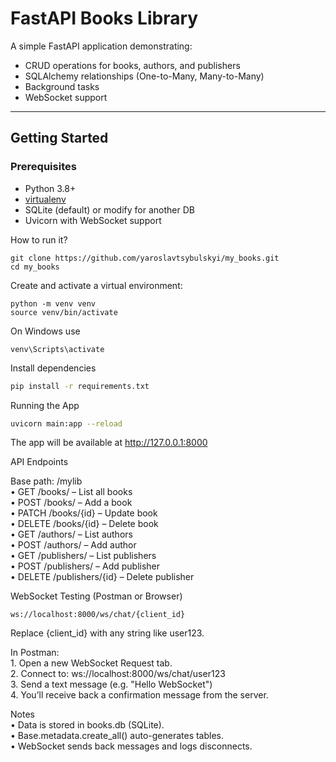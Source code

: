 # FastAPI Books Library

A simple FastAPI application demonstrating:
- CRUD operations for books, authors, and publishers
- SQLAlchemy relationships (One-to-Many, Many-to-Many)
- Background tasks
- WebSocket support

---

## Getting Started

###  Prerequisites

- Python 3.8+
- [virtualenv](https://virtualenv.pypa.io/)
- SQLite (default) or modify for another DB
- Uvicorn with WebSocket support


How to run it?
```
git clone https://github.com/yaroslavtsybulskyi/my_books.git
cd my_books
```
Create and activate a virtual environment:
```
python -m venv venv
source venv/bin/activate 
```
On Windows use 
```
venv\Scripts\activate
```
Install dependencies
```bash
pip install -r requirements.txt
```

Running the App
```bash
uvicorn main:app --reload
```

The app will be available at http://127.0.0.1:8000  

API Endpoints  

Base path: /mylib  
	•	GET /books/ – List all books  
	•	POST /books/ – Add a book  
	•	PATCH /books/{id} – Update book  
	•	DELETE /books/{id} – Delete book  
	•	GET /authors/ – List authors  
	•	POST /authors/ – Add author  
	•	GET /publishers/ – List publishers  
	•	POST /publishers/ – Add publisher  
	•	DELETE /publishers/{id} – Delete publisher  

WebSocket Testing (Postman or Browser)  
```
ws://localhost:8000/ws/chat/{client_id}
```
Replace {client_id} with any string like user123.   

In Postman:  
	1.	Open a new WebSocket Request tab.  
	2.	Connect to: ws://localhost:8000/ws/chat/user123  
	3.	Send a text message (e.g. "Hello WebSocket")  
	4.	You’ll receive back a confirmation message from the server.  

Notes  
	•	Data is stored in books.db (SQLite).  
	•	Base.metadata.create_all() auto-generates tables.  
	•	WebSocket sends back messages and logs disconnects.  
